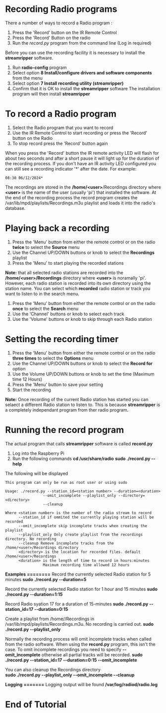 Recording Radio programs
========================

There a number of ways to record a Radio program :
1. Press the 'Record' button on the IR Remote Control
2. Press the 'Record' Button on the radio
3. Run the *record.py* program from the command line (Log in required)

Before you can use the recording facility it is necessary to install the **streamripper** software.

1. Run **radio-config** program
2. Select option **8 Install/configure drivers and software components** from the menu
3. Select option **7 Install recording utility (streamripper)**
4. Confirm that it is OK to install the **streamripper** software
The installation program will then install **streamripper**

To record a Radio program
=========================
1. Select the Radio program that you want to record 
2. Use the IR Remote Control to start recording or press the 'Record' button on the Radio
3. To stop record press the 'Record' button again 

When you press the 'Record' button the IR remote activity LED will flash for about two seconds and after a short pause it will light up for the duration of the recording process. If you don't have an IR activity LED configured you can still see a recording indicator '*' after the date. For example:
```
08:30 06/12/2024*
```

The recordings are stored in the **/home/\<user\>**/Recordings directory where **\<user\>** is the name of the user (usually 'pi') that installed the software. At the end of the recording process the record program creates the /var/lib/mpd/playlists/Recordings.m3u playlist and loads it into the radio's database.

Playing back a recording
========================
1. Press the 'Menu' button from either the remote control or on the radio **twice** to select the **Source** menu
2. Use the Channel UP/DOWN buttons or knob to select the **Recordings** playlist
3. Press the 'Menu' to start playing the recorded stations

**Note:** that all selected radio stations are recorded into the **/home/\<user\>/Recordings** directory where **\<user\>** is noramally 'pi'. However, each radio station is recorded into its own directory using the station name. You can select which **recorded** radio station or track you want to listen to in the search menu.

1. Press the 'Menu' button from either the remote control or on the radio **once** to select the **Search** menu
2. Use the 'Channel' buttons or knob to select each track 
3. Use the 'Volume' buttons or knob to skip through each Radio station 

Setting the recording timer
===========================
1. Press the 'Menu' button from either the remote control or  on the radio **three times** to select the **Options** menu
2. Use the Channel UP/DOWN buttons or knob to select the **Record for** option 
3. Use the Volume UP/DOWN buttons or knob to set the time (Maximum time 12 Hours)  
4. Press the 'Menu' button to save your setting
5. Start the recording

**Note:** Once recording of the current Radio station has started you can selaect a different Radio station to listen to. This is because **streamripper** is a completely independant program from ther radio program.

Running the record program
========================== 
The actual program that calls **streamripper** software is called **record.py**
1. Log into the Raspberry Pi 
2. Run the following commands
**cd /usr/share/radio**
**sudo ./record.py --help**

The following will be displayed

```
This program can only be run as root user or using sudo

Usage: ./record.py --station_id=<station number> --duration=<duration>
                 --omit_incomplete --playlist_only --directory=<directory>
                 --cleanup

Where <station number> is the number of the radio stream to record
      --station_id if ommited the currently playing station will be recorded
      --omit_incomplete skip incomplete tracks when creating the playlist
      --playlist_only Only create playlist from the recordings directory. No recording
      --cleanup Remove incomplete tracks from the /home/<user>/Recordings directory
      <directory> is the location for recorded files. default /home/<user>/Recordings
      <duration> is the length of time to record in hours:minutes
                 Maximum recording time allowed 12 hours
```
**Examples**
**========**
Record the currently selected Radio station for 5 minutes
**sudo ./record.py --duration=5**

Record the currently selected Radio station for 1 hour and 15 minutes
**sudo ./record.py --duration=1:15**

Record Radio syation 17 for a duration of 15-minutes
**sudo ./record.py --station_id=17 --duration=0:15**

Create a playlist from /home/<usr>/Recordings in /var/lib/mpd/playlists/Recordings.m3u. No recording is carried out.
**sudo ./record.py --playlist_only**

Normally the recording process will omit incomplete tracks when called from the radio software. When using the **record.py** program, this isn't the case. To omit incomplete recordings you need to specify **--omit_incomplete** otherwise all partial tracks will be recorded.
**sudo ./record.py --station_id=17 --duration=0:15 --omit_incomplete**

You can also cleanup the Recordings directory  
**sudo ./record.py --playlist_only --omit_incomplete --cleanup**

**Logging**
**=======**
Logging output will be found **/var/log/radiod/radio.log**

End of Tutorial
===============
